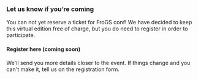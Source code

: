 <!--
.. title: Register
.. slug: register
.. date: 2021-05-14 13:14:47 UTC
.. tags: 
.. category: 
.. link: 
.. description: 
.. type: text
-->



### Let us know if you’re coming

You can not yet reserve a ticket for FroGS conf! We have decided to keep this virtual edition free of charge, but you do need to register in order to participate.

<!-- <h4><a href="https://me843905.typeform.com/to/uM7IhgNT" target="_blank">Register here</a></h4> -->
<h4>Register here (coming soon)</h4>

We'll send you more details closer to the event. If things change and you can't make it, tell us on the registration form. 
